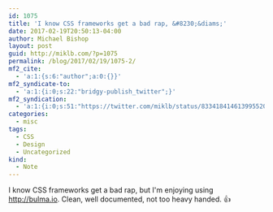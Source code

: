 ```yaml
---
id: 1075
title: 'I know CSS frameworks get a bad rap, &#8230;&diams;'
date: 2017-02-19T20:50:13-04:00
author: Michael Bishop
layout: post
guid: http://miklb.com/?p=1075
permalink: /blog/2017/02/19/1075-2/
mf2_cite:
  - 'a:1:{s:6:"author";a:0:{}}'
mf2_syndicate-to:
  - 'a:1:{i:0;s:22:"bridgy-publish_twitter";}'
mf2_syndication:
  - 'a:1:{i:0;s:51:"https://twitter.com/miklb/status/833418414613995520";}'
categories:
  - misc
tags:
  - CSS
  - Design
  - Uncategorized
kind:
  - Note
---
```

I know CSS frameworks get a bad rap, but I'm enjoying using <http://bulma.io>. Clean, well documented, not too heavy handed. 👍